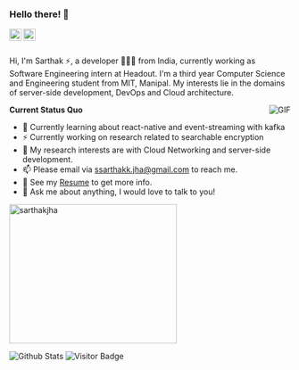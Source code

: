 ### Hello there! 👋

</a>
<a href="https://www.linkedin.com/in/sarthak-jha-a665941a2/">
  <img align="left" alt="LinkedIn" width="22px" src="https://cdn.jsdelivr.net/npm/simple-icons@3.1.0/icons/linkedin.svg" />
</a>
<a href="https://twitter.com/routrayswadhin">
  <img align="left" alt="Twitter" width="22px" src="https://cdn.jsdelivr.net/npm/simple-icons@3.1.0/icons/twitter.svg" />
</a>
</a>

<br />
<br />

Hi, I'm Sarthak ⚡, a developer 👨🏻‍💻 from India, currently working as Software Engineering intern at Headout. I'm a third year Computer Science and Engineering student from MIT, Manipal. My interests lie in the domains of server-side development, DevOps and Cloud architecture. 

  <img align="right" alt="GIF" src="https://media.giphy.com/media/iIqmM5tTjmpOB9mpbn/giphy.gif" />

**Current Status Quo**
- 🧠 Currently learning about react-native and event-streaming with kafka
- :zap: Currently working on research related to searchable encryption
- 🤔 My research interests are with Cloud Networking and server-side development.
- 📫 Please email via ssarthakk.jha@gmail.com to reach me.
- 👀 See my [Resume](https://drive.google.com/file/d/1Ox74OqDFN1mfO0T2Vu6OfFAlV4DfTHXV/view?usp=sharing) to get more info.
- 💬 Ask me about anything, I would love to talk to you!

<img src="https://github-readme-stats.vercel.app/api/top-langs/?username=SarthakJha&layout=compact" alt="sarthakjha" width="300" height="250" />


![Github Stats](https://github-readme-stats.vercel.app/api?username=SarthakJha&count_private=true&show_icons=true&include_all_commits=true)
![Visitor Badge](https://visitor-badge.laobi.icu/badge?page_id=SarthakJha.SarthakJha)
